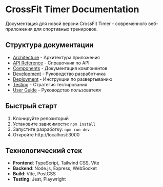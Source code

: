 # CrossFit Timer Documentation

Документация для новой версии CrossFit Timer - современного веб-приложения для спортивных тренировок.

## Структура документации

- [Architecture](./architecture.md) - Архитектура приложения
- [API Reference](./api-reference.md) - Справочник по API
- [Components](./components.md) - Документация компонентов
- [Development](./development.md) - Руководство разработчика
- [Deployment](./deployment.md) - Инструкции по развертыванию
- [Testing](./testing.md) - Стратегия тестирования
- [User Guide](./user-guide.md) - Руководство пользователя

## Быстрый старт

1. Клонируйте репозиторий
2. Установите зависимости: `npm install`
3. Запустите разработку: `npm run dev`
4. Откройте http://localhost:3000

## Технологический стек

- **Frontend**: TypeScript, Tailwind CSS, Vite
- **Backend**: Node.js, Express, WebSocket
- **Build**: Vite, PostCSS
- **Testing**: Jest, Playwright